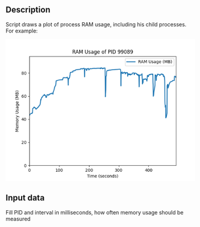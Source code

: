 ## Description

Script draws a plot of process RAM usage, including his child processes. For example: 

![pid_99089_2024-09-19_00:08:50.png](examples%2Fpid_99089_2024-09-19_00%3A08%3A50.png)

## Input data

Fill PID and interval in milliseconds, how often memory usage should be measured